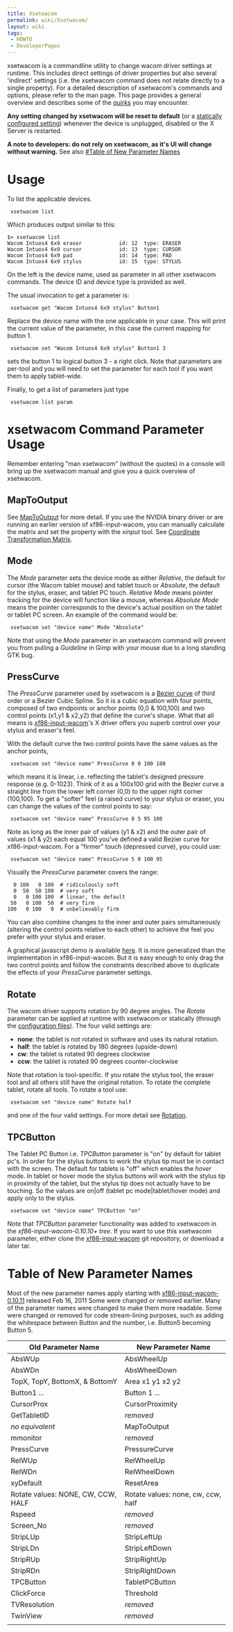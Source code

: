 ```yaml
---
title: Xsetwacom
permalink: wiki/Xsetwacom/
layout: wiki
tags:
 - HOWTO
 - DeveloperPages
---
```


<noinclude> xsetwacom is a commandline utility to change wacom driver
settings at runtime. This includes direct settings of driver properties
but also several 'indirect' settings (i.e. the xsetwacom command does
not relate directly to a single property). For a detailed description of
xsetwacom's commands and options, please refer to the man page. This
page provides a general overview and describes some of the
[quirks](#xsetwacom_Command_Parameter_Usage "wikilink") you may
encounter.

**Any setting changed by xsetwacom will be reset to default** (or a
[statically configured setting](/wiki/Configuring_X "wikilink")) whenever the
device is unplugged, disabled or the X Server is restarted.

**A note to developers: do not rely on xsetwacom, as it's UI will change
without warning.** See also [\#Table of New Parameter
Names](#Table_of_New_Parameter_Names "wikilink")

Usage
=====

To list the applicable devices.

` xsetwacom list`

Which produces output similar to this:

    $> xsetwacom list
    Wacom Intuos4 6x9 eraser            id: 12  type: ERASER    
    Wacom Intuos4 6x9 cursor            id: 13  type: CURSOR    
    Wacom Intuos4 6x9 pad               id: 14  type: PAD       
    Wacom Intuos4 6x9 stylus            id: 15  type: STYLUS    

On the left is the device name, used as parameter in all other xsetwacom
commands. The device ID and device type is provided as well.

</noinclude> The usual invocation to get a parameter is:

` xsetwacom get "Wacom Intuos4 6x9 stylus" Button1`

Replace the device name with the one applicable in your case. This will
print the current value of the parameter, in this case the current
mapping for button 1.

` xsetwacom set "Wacom Intuos4 6x9 stylus" Button1 3`

sets the button 1 to logical button 3 - a right click. Note that
parameters are per-tool and you will need to set the parameter for each
tool if you want them to apply tablet-wide.

Finally, to get a list of parameters just type

` xsetwacom list param`

<noinclude>

xsetwacom Command Parameter Usage
=================================

Remember entering "man xsetwacom" (without the quotes) in a console will
bring up the xsetwacom manual and give you a quick overview of
xsetwacom.

MapToOutput
-----------

See [MapToOutput](/wiki/Dual_and_Multi-Monitor_Set_Up#MapToOutput "wikilink")
for more detail. If you use the NVIDIA binary driver or are running an
earlier version of xf86-input-wacom, you can manually calculate the
matrix and set the property with the *xinput* tool. See [Coordinate
Transformation
Matrix](/wiki/Dual_and_Multi-Monitor_Set_Up#Coordinate_Transformation_Matrix "wikilink").

Mode
----

The *Mode* parameter sets the device mode as either *Relative*, the
default for cursor (the Wacom tablet mouse) and tablet touch or
*Absolute*, the default for the stylus, eraser, and tablet PC touch.
*Relative Mode* means pointer tracking for the device will function like
a mouse, whereas *Absolute Mode* means the pointer corresponds to the
device's actual position on the tablet or tablet PC screen. An example
of the command would be:

` xsetwacom set "device name" Mode "Absolute"`

Note that using the *Mode* parameter in an xsetwacom command will
prevent you from pulling a *Guideline* in Gimp with your mouse due to a
long standing GTK bug.

PressCurve
----------

The *PressCurve* parameter used by xsetwacom is a [Bezier
curve](http://en.wikipedia.org/wiki/B%C3%A9zier_curve) of third order or
a Bezier Cubic Spline. So it is a cubic equation with four points,
composed of two endpoints or anchor points (0,0 & 100,100) and two
control points (x1,y1 & x2,y2) that define the curve's shape. What that
all means is [xf86-input-wacom](xf86-input-wacom "wikilink")'s X driver
offers you superb control over your stylus and eraser's feel.

With the default curve the two control points have the same values as
the anchor points,

` xsetwacom set "device name" PressCurve 0 0 100 100`

which means it is linear, i.e. reflecting the tablet's designed pressure
response (e.g. 0-1023). Think of it as a 100x100 grid with the Bezier
curve a straight line from the lower left corner (0,0) to the upper
right corner (100,100). To get a "softer" feel (a raised curve) to your
stylus or eraser, you can change the values of the control points to
say:

` xsetwacom set "device name" PressCurve 0 5 95 100`

Note as long as the inner pair of values (y1 & x2) and the outer pair of
values (x1 & y2) each equal 100 you've defined a valid Bezier curve for
xf86-input-wacom. For a "firmer" touch (depressed curve), you could use:

` xsetwacom set "device name" PressCurve 5 0 100 95`

Visually the *PressCurve* parameter covers the range:

      0 100   0 100  # ridiculously soft
      0  50  50 100  # very soft
      0   0 100 100  # linear, the default
     50   0 100  50  # very firm
    100   0 100   0  # unbelievably firm

You can also combine changes to the inner and outer pairs simultaneously
(altering the control points relative to each other) to achieve the feel
you prefer with your stylus and eraser.

A graphical javascript demo is available
[here](http://linuxwacom.sourceforge.net/misc/bezier.html). It is more
generalized than the implementation in xf86-input-wacom. But it is easy
enough to only drag the two control points and follow the constraints
described above to duplicate the effects of your *PressCurve* parameter
settings.

Rotate
------

The wacom driver supports rotation by 90 degree angles. The *Rotate*
parameter can be applied at runtime with xsetwacom or statically
(through the [configuration files](/wiki/Configuring_X "wikilink")). The four
valid settings are:

-   **none**: the tablet is not rotated in software and uses its natural
    rotation.
-   **half**: the tablet is rotated by 180 degrees (upside-down)
-   **cw**: the tablet is rotated 90 degrees clockwise
-   **ccw**: the tablet is rotated 90 degrees counter-clockwise

Note that rotation is tool-specific. If you rotate the stylus tool, the
eraser tool and all others still have the original rotation. To rotate
the complete tablet, rotate all tools. To rotate a tool use:

` xsetwacom set "device name" Rotate half`

and one of the four valid settings. For more detail see
[Rotation](/wiki/Rotation "wikilink").

TPCButton
---------

The Tablet PC Button i.e. *TPCButton* parameter is "on" by default for
tablet pc's. In order for the stylus buttons to work the stylus tip must
be in contact with the screen. The default for tablets is "off" which
enables the *hover* mode. In tablet or hover mode the stylus buttons
will work with the stylus tip in proximity of the tablet, but the stylus
tip does not actually have to be touching. So the values are on\|off
(tablet pc mode\|tablet/hover mode) and apply only to the stylus.

` xsetwacom set "device name" TPCButton "on"`

Note that *TPCButton* parameter functionality was added to xsetwacom in
the *xf86-input-wacom-0.10.10+ tree*. If you want to use this xsetwacom
parameter, either clone the
[xf86-input-wacom](xf86-input-wacom "wikilink") git repository, or
download a later tar.

Table of New Parameter Names
============================

Most of the new parameter names apply starting with
[xf86-input-wacom-0.10.11](http://sourceforge.net/projects/linuxwacom/files/xf86-input-wacom/)
released Feb 16, 2011 Some were changed or removed earlier. Many of the
parameter names were changed to make them more readable. Some were
changed or removed for code stream-lining purposes, such as adding the
whitespace between Button and the number, i.e. Button5 becoming Button
5.

| Old Parameter Name                 | New Parameter Name                 |
|------------------------------------|------------------------------------|
| AbsWUp                             | AbsWheelUp                         |
| AbsWDn                             | AbsWheelDown                       |
| TopX, TopY, BottomX, & BottomY     | Area x1 y1 x2 y2                   |
| Button1 ...                        | Button 1 ...                       |
| CursorProx                         | CursorProximity                    |
| GetTabletID                        | *removed*                          |
| *no equivalent*                    | MapToOutput                        |
| mmonitor                           | *removed*                          |
| PressCurve                         | PressureCurve                      |
| RelWUp                             | RelWheelUp                         |
| RelWDn                             | RelWheelDown                       |
| xyDefault                          | ResetArea                          |
| Rotate values: NONE, CW, CCW, HALF | Rotate values: none, cw, ccw, half |
| Rspeed                             | *removed*                          |
| Screen\_No                         | *removed*                          |
| StripLUp                           | StripLeftUp                        |
| StripLDn                           | StripLeftDown                      |
| StripRUp                           | StripRightUp                       |
| StripRDn                           | StripRightDown                     |
| TPCButton                          | TabletPCButton                     |
| ClickForce                         | Threshold                          |
| TVResolution                       | *removed*                          |
| TwinView                           | *removed*                          |
|                                    |                                    |

</noinclude>
